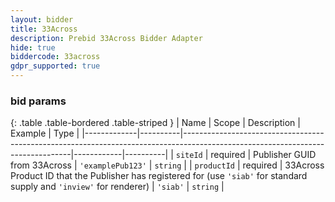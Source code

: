 ```yaml
---
layout: bidder
title: 33Across
description: Prebid 33Across Bidder Adapter
hide: true
biddercode: 33across
gdpr_supported: true
---
```



### bid params

{: .table .table-bordered .table-striped }
| Name        | Scope    | Description                                                                                                                    | Example    | Type     |
|-------------|----------|--------------------------------------------------------------------------------------------------------------------------------|------------|----------|
| `siteId`    | required | Publisher  GUID from 33Across                                                                                                  | `'examplePub123'` | `string` |
| `productId` | required | 33Across Product ID that the Publisher has registered for (use `'siab'` for standard supply and `'inview'` for renderer) | `'siab'`   | `string` |
